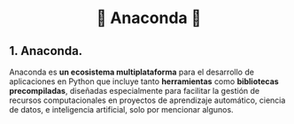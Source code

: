 <h1 align="center">
🔸 Anaconda 🔸
</h1>

## 1. Anaconda.

Anaconda es **un ecosistema multiplataforma** para el desarrollo de aplicaciones en Python que incluye tanto **herramientas** como **bibliotecas precompiladas**, diseñadas especialmente para facilitar la gestión de recursos computacionales en proyectos de aprendizaje automático, ciencia de datos, e inteligencia artificial, solo por mencionar algunos.
